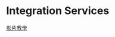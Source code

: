 # Integration Services

[影片教學](https://www.youtube.com/playlist?list=PLNIs-AWhQzcmPg_uV2BZi_KRG4LKs6cRs)